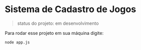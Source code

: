 <h1> Sistema de Cadastro de Jogos </h1>

> status do projeto: em desenvolvimento

Para rodar esse projeto em sua máquina digite:

```
node app.js
```
